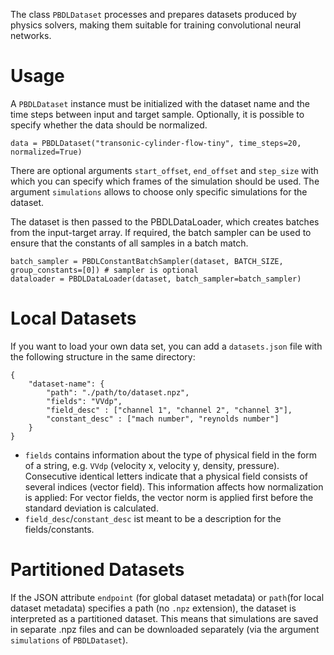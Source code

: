 The class `PBDLDataset` processes and prepares datasets produced by physics solvers, making them suitable for training convolutional neural networks.

# Usage
A `PBDLDataset` instance must be initialized with the dataset name and the time steps between input and target sample. Optionally, it is possible to specify whether the data should be normalized.

    data = PBDLDataset("transonic-cylinder-flow-tiny", time_steps=20, normalized=True)

There are optional arguments `start_offset`, `end_offset` and `step_size` with which you can specify which frames of the simulation should be used. The argument `simulations` allows to choose only specific simulations for the dataset.

The dataset is then passed to the PBDLDataLoader, which creates batches from the input-target array. If required, the batch sampler can be used to ensure that the constants of all samples in a batch match.

    batch_sampler = PBDLConstantBatchSampler(dataset, BATCH_SIZE, group_constants=[0]) # sampler is optional
    dataloader = PBDLDataLoader(dataset, batch_sampler=batch_sampler)

# Local Datasets
If you want to load your own data set, you can add a `datasets.json` file with the following structure in the same directory:

    {
        "dataset-name": {
            "path": "./path/to/dataset.npz",
            "fields": "VVdp",
            "field_desc" : ["channel 1", "channel 2", "channel 3"],
            "constant_desc" : ["mach number", "reynolds number"]
        }
    }

- `fields` contains information about the type of physical field in the form
of a string, e.g. `VVdp` (velocity x, velocity y, density, pressure). Consecutive identical letters indicate that a physical field consists of several indices (vector field). This information affects how normalization is applied: For vector fields, the vector norm is applied first before the standard deviation is calculated.
- `field_desc`/`constant_desc` ist meant to be a description for the fields/constants.

# Partitioned Datasets
If the JSON attribute `endpoint` (for global dataset metadata) or `path`(for local dataset metadata) specifies a path (no `.npz` extension), the dataset is interpreted as a partitioned dataset. This means that simulations are saved in separate .npz files and can be downloaded separately (via the argument `simulations` of `PBDLDataset`).